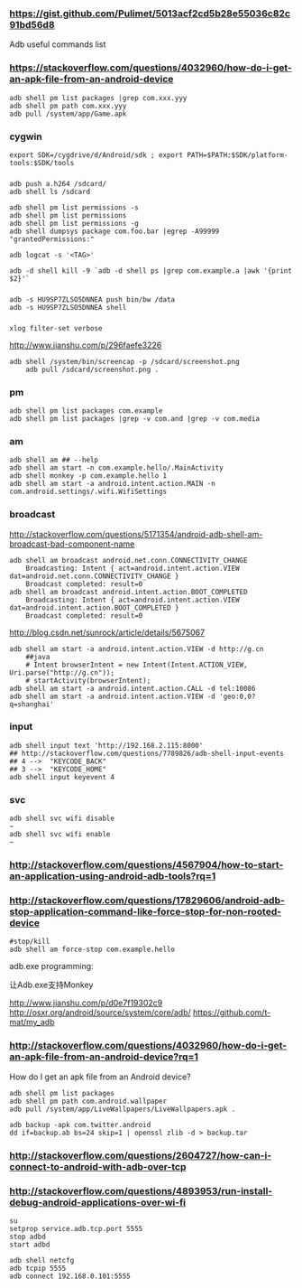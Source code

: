 
### https://gist.github.com/Pulimet/5013acf2cd5b28e55036c82c91bd56d8

Adb useful commands list

### https://stackoverflow.com/questions/4032960/how-do-i-get-an-apk-file-from-an-android-device

    adb shell pm list packages |grep com.xxx.yyy
    adb shell pm path com.xxx.yyy
    adb pull /system/app/Game.apk

### cygwin

    export SDK=/cygdrive/d/Android/sdk ; export PATH=$PATH:$SDK/platform-tools:$SDK/tools

###

    adb push a.h264 /sdcard/
    adb shell ls /sdcard

    adb shell pm list permissions -s
    adb shell pm list permissions
    adb shell pm list permissions -g
    adb shell dumpsys package com.foo.bar |egrep -A99999 "grantedPermissions:"

    adb logcat -s '<TAG>'

    adb -d shell kill -9 `adb -d shell ps |grep com.example.a |awk '{print $2}'`

###

    adb -s HU9SP7ZLSO5DNNEA push bin/bw /data
    adb -s HU9SP7ZLSO5DNNEA shell

###

    xlog filter-set verbose

http://www.jianshu.com/p/296faefe3226

    adb shell /system/bin/screencap -p /sdcard/screenshot.png
        adb pull /sdcard/screenshot.png .

### pm

    adb shell pm list packages com.example
    adb shell pm list packages |grep -v com.and |grep -v com.media

### am

    adb shell am ## --help
    adb shell am start -n com.example.hello/.MainActivity
    adb shell monkey -p com.example.hello 1
    adb shell am start -a android.intent.action.MAIN -n com.android.settings/.wifi.WifiSettings

### broadcast

http://stackoverflow.com/questions/5171354/android-adb-shell-am-broadcast-bad-component-name

    adb shell am broadcast android.net.conn.CONNECTIVITY_CHANGE
        Broadcasting: Intent { act=android.intent.action.VIEW dat=android.net.conn.CONNECTIVITY_CHANGE }
        Broadcast completed: result=0
    adb shell am broadcast android.intent.action.BOOT_COMPLETED
        Broadcasting: Intent { act=android.intent.action.VIEW dat=android.intent.action.BOOT_COMPLETED }
        Broadcast completed: result=0

http://blog.csdn.net/sunrock/article/details/5675067

    adb shell am start -a android.intent.action.VIEW -d http://g.cn
        ##java
        # Intent browserIntent = new Intent(Intent.ACTION_VIEW, Uri.parse("http://g.cn"));
        # startActivity(browserIntent);
    adb shell am start -a android.intent.action.CALL -d tel:10086
    adb shell am start -a android.intent.action.VIEW -d 'geo:0,0?q=shanghai'

### input

    adb shell input text 'http://192.168.2.115:8000'
    ## http://stackoverflow.com/questions/7789826/adb-shell-input-events
    ## 4 -->  "KEYCODE_BACK" 
    ## 3 -->  "KEYCODE_HOME" 
    adb shell input keyevent 4

### svc

    adb shell svc wifi disable                                                 ~
    adb shell svc wifi enable                                                  ~

### http://stackoverflow.com/questions/4567904/how-to-start-an-application-using-android-adb-tools?rq=1
### http://stackoverflow.com/questions/17829606/android-adb-stop-application-command-like-force-stop-for-non-rooted-device

    #stop/kill
    adb shell am force-stop com.example.hello

adb.exe programming:

让Adb.exe支持Monkey

http://www.jianshu.com/p/d0e7f19302c9
http://osxr.org/android/source/system/core/adb/
https://github.com/t-mat/my_adb

### http://stackoverflow.com/questions/4032960/how-do-i-get-an-apk-file-from-an-android-device?rq=1

How do I get an apk file from an Android device?

    adb shell pm list packages
    adb shell pm path com.android.wallpaper 
    adb pull /system/app/LiveWallpapers/LiveWallpapers.apk .

    adb backup -apk com.twitter.android
    dd if=backup.ab bs=24 skip=1 | openssl zlib -d > backup.tar

### http://stackoverflow.com/questions/2604727/how-can-i-connect-to-android-with-adb-over-tcp
### http://stackoverflow.com/questions/4893953/run-install-debug-android-applications-over-wi-fi

    su
    setprop service.adb.tcp.port 5555
    stop adbd
    start adbd

    adb shell netcfg
    adb tcpip 5555
    adb connect 192.168.0.101:5555

